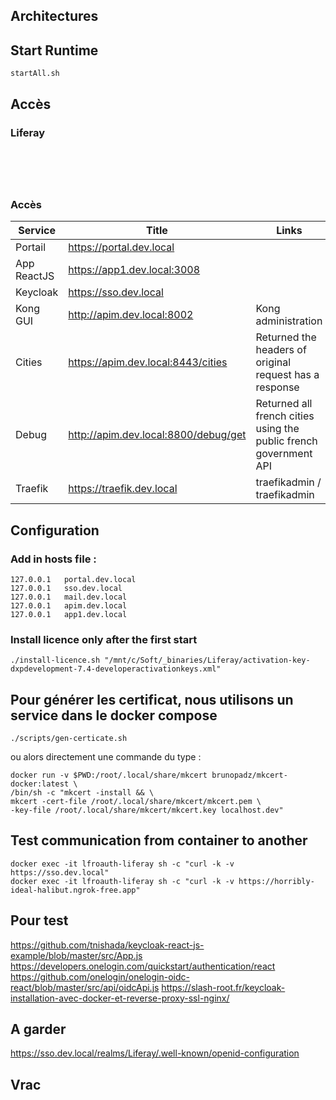 ## Architectures




## Start Runtime
```
startAll.sh
```

## Accès 
### Liferay
```





```

### Accès 

| Service             | Title   | Links |
| --------        | ------- | -------                                                        |
| Portail         | https://portal.dev.local              | |
| App ReactJS     | https://app1.dev.local:3008          |  |
| Keycloak        | https://sso.dev.local            |  |
| Kong GUI        | http://apim.dev.local:8002           | Kong administration |
| Cities          | https://apim.dev.local:8443/cities   | Returned the headers of original request has a response |
| Debug           | http://apim.dev.local:8800/debug/get    | Returned all french cities using the public french government API |
| Traefik         | https://traefik.dev.local            |  traefikadmin / traefikadmin |




## Configuration

### Add in hosts file :
```
127.0.0.1	portal.dev.local
127.0.0.1	sso.dev.local 
127.0.0.1	mail.dev.local
127.0.0.1	apim.dev.local
127.0.0.1	app1.dev.local
```

### Install licence only after the first start

```
./install-licence.sh "/mnt/c/Soft/_binaries/Liferay/activation-key-dxpdevelopment-7.4-developeractivationkeys.xml"
```

## Pour générer les certificat, nous utilisons un service dans le docker compose

```
./scripts/gen-certicate.sh
```

ou alors directement une commande du type :

```
docker run -v $PWD:/root/.local/share/mkcert brunopadz/mkcert-docker:latest \
/bin/sh -c "mkcert -install && \
mkcert -cert-file /root/.local/share/mkcert/mkcert.pem \
-key-file /root/.local/share/mkcert/mkcert.key localhost.dev"
```

## Test communication from container to another
```
docker exec -it lfroauth-liferay sh -c "curl -k -v https://sso.dev.local"
docker exec -it lfroauth-liferay sh -c "curl -k -v https://horribly-ideal-halibut.ngrok-free.app"

```


## Pour test
https://github.com/tnishada/keycloak-react-js-example/blob/master/src/App.js
https://developers.onelogin.com/quickstart/authentication/react
https://github.com/onelogin/onelogin-oidc-react/blob/master/src/api/oidcApi.js
https://slash-root.fr/keycloak-installation-avec-docker-et-reverse-proxy-ssl-nginx/

## A garder
https://sso.dev.local/realms/Liferay/.well-known/openid-configuration


## Vrac

